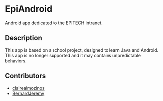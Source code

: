 EpiAndroid
==========
Android app dedicated to the EPITECH intranet.

## Description
This app is based on a school project, designed to learn Java and Android.
This app is no longer supported and it may contains unpredictable behaviors.

## Contributors
- [clairealmozinos](https://github.com/clairealmozinos)
- [BernardJeremy](https://github.com/BernardJeremy)
